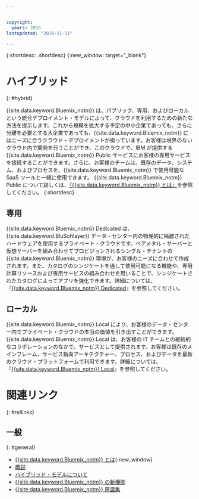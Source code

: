 ```yaml
---


copyright:
  years: 2016
lastupdated: "2016-11-11"

---
```


{:shortdesc: .shortdesc}
{:new_window: target="_blank"}

# ハイブリッド
{: #hybrid}


{{site.data.keyword.Bluemix_notm}} は、パブリック、専用、およびローカルという統合デプロイメント・モデルによって、クラウドを利用するための新たな方法を提示します。これから規模を拡大する予定の中小企業であっても、さらに分離を必要とする大企業であっても、{{site.data.keyword.Bluemix_notm}} にはニーズに合うクラウド・デプロイメントが揃っています。お客様は境界のないクラウド内で開発を行うことができ、このクラウドで、IBM が提供する {{site.data.keyword.Bluemix_notm}} Public サービスにお客様の専用サービスを接続することができます。さらに、お客様のチームは、既存のデータ、システム、およびプロセスを、{{site.data.keyword.Bluemix_notm}} で使用可能な SaaS ツールと一緒に使用できます。
{{site.data.keyword.Bluemix_notm}} Public について詳しくは、[『{{site.data.keyword.Bluemix_notm}} とは』](/docs/overview/whatisbluemix.html)を参照してください。
{:shortdesc}

## 専用

{{site.data.keyword.Bluemix_notm}} Dedicated は、{{site.data.keyword.BluSoftlayer}} データ・センター内の物理的に隔離されたハードウェアを使用するプライベート・クラウドです。ベアメタル・サーバーと仮想サーバーを組み合わせてプロビジョンされるシングル・テナントの {{site.data.keyword.Bluemix_notm}} 環境が、お客様のニーズに合わせて作成されます。また、カタログのシンジケートを通して使用可能になる機能や、専用計算リソースおよび専用サービスの組み合わせを用いることで、シンジケートされたカタログによってアプリを強化できます。詳細については、『[{{site.data.keyword.Bluemix_notm}} Dedicated](/docs/dedicated/index.html)』を参照してください。

## ローカル

{{site.data.keyword.Bluemix_notm}} Local により、お客様のデータ・センター内でプライベート・クラウドの本当の価値を引き出すことができます。{{site.data.keyword.Bluemix_notm}} Local は、お客様の IT チームとの継続的なコラボレーションのなかで、サービスとして提供されます。お客様は既存のメインフレーム、サービス指向アーキテクチャー、プロセス、およびデータを最新のクラウド・プラットフォームで利用できます。詳細については、『[{{site.data.keyword.Bluemix_notm}} Local](/docs/local/index.html)』を参照してください。

# 関連リンク
{: #rellinks}
## 一般
{: #general}
* [{{site.data.keyword.Bluemix_notm}} とは](http://www.ibm.com/cloud-computing/bluemix/what-is-bluemix/){:new_window}
* [概説](http://www.ibm.com/cloud-computing/bluemix/getting-started/)
* [ハイブリッド・モデルについて](http://www.ibm.com/cloud-computing/bluemix/hybrid/)
* [{{site.data.keyword.Bluemix_notm}} の新機能](/docs/whatsnew/index.html)
* [{{site.data.keyword.Bluemix_notm}} 用語集](/docs/overview/glossary/index.html)
